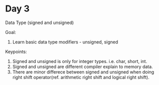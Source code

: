 # Day 3

Data Type (signed and unsigned)

Goal:

1. Learn basic data type modifiers - unsigned, signed

Keypoints:

1. Signed and unsigned is only for integer types. i.e. char, short, int.
2. Signed and unsigned are different compiler explain to memory data.
3. There are minor differece between signed and unsigned when doing right shift operator(ref. arithmetic right shift and logical right shift).

